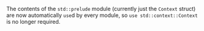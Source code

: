 The contents of the `std::prelude` module (currently just the `Context` struct)
are now automatically `use`d by every module, so `use std::context::Context` is
no longer required.
